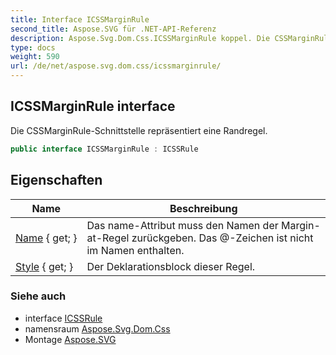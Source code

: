 ```yaml
---
title: Interface ICSSMarginRule
second_title: Aspose.SVG für .NET-API-Referenz
description: Aspose.Svg.Dom.Css.ICSSMarginRule koppel. Die CSSMarginRuleSchnittstelle repräsentiert eine Randregel.
type: docs
weight: 590
url: /de/net/aspose.svg.dom.css/icssmarginrule/
---
```

## ICSSMarginRule interface

Die CSSMarginRule-Schnittstelle repräsentiert eine Randregel.

```csharp
public interface ICSSMarginRule : ICSSRule
```

## Eigenschaften

| Name | Beschreibung |
| --- | --- |
| [Name](../../aspose.svg.dom.css/icssmarginrule/name/) { get; } | Das name-Attribut muss den Namen der Margin-at-Regel zurückgeben. Das @-Zeichen ist nicht im Namen enthalten. |
| [Style](../../aspose.svg.dom.css/icssmarginrule/style/) { get; } | Der Deklarationsblock dieser Regel. |

### Siehe auch

* interface [ICSSRule](../icssrule/)
* namensraum [Aspose.Svg.Dom.Css](../../aspose.svg.dom.css/)
* Montage [Aspose.SVG](../../)


